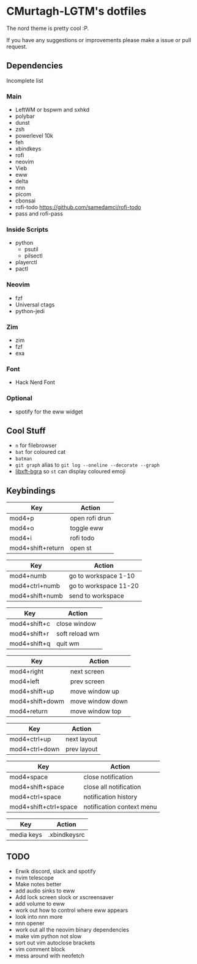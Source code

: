 # CMurtagh-LGTM's dotfiles

The nord theme is pretty cool :P.

If you have any suggestions or improvements please make a issue or pull request.

## Dependencies

Incomplete list

### Main
- LeftWM or bspwm and sxhkd
- polybar
- dunst
- zsh
- powerlevel 10k
- feh
- xbindkeys
- rofi
- neovim
- Vieb
- eww
- delta
- nnn
- picom
- cbonsai
- rofi-todo https://github.com/samedamci/rofi-todo
- pass and rofi-pass

### Inside Scripts
- python
	- psutil
	- pilsectl
- playerctl
- pactl

### Neovim
- fzf
- Universal ctags
- python-jedi

### Zim
- zim
- fzf
- exa

### Font
- Hack Nerd Font

### Optional
- spotify for the eww widget

## Cool Stuff
- `n` for filebrowser
- `bat` for coloured cat
- `batman`
- `git graph` alias to `git log --oneline --decorate --graph`
- [libxft-bgra](https://aur.archlinux.org/packages/libxft-bgra/) so `st` can display coloured emoji

## Keybindings
Key 					| Action
------------------------|----------------------
mod4+p					| open rofi drun
mod4+o					| toggle eww
mod4+i                  | rofi todo
mod4+shift+return		| open st

Key 					| Action
------------------------|----------------------
mod4+numb				| go to workspace 1-10
mod4+ctrl+numb			| go to workspace 11-20
mod4+shift+numb 		| send to workspace

Key 					| Action
------------------------|----------------------
mod4+shift+c			| close window
mod4+shift+r			| soft reload wm
mod4+shift+q			| quit wm

Key 					| Action
------------------------|----------------------
mod4+right				| next screen
mod4+left				| prev screen
mod4+shift+up			| move window up
mod4+shift+dowm			| move window down
mod4+return				| move window top

Key 					| Action
------------------------|----------------------
mod4+ctrl+up			| next layout
mod4+ctrl+down			| prev layout

Key 					| Action
------------------------|----------------------
mod4+space				| close notification
mod4+shift+space		| close all notification
mod4+ctrl+space			| notification history
mod4+shift+ctrl+space	| notification context menu

Key 					| Action
------------------------|----------------------
media keys				| .xbindkeysrc

## TODO
- Erwik discord, slack and spotify
- nvim telescope
- Make notes better
- add audio sinks to eww
- Add lock screen slock or xscreensaver
- add volume to eww
- work out how to control where eww appears
- look into nnn more
- nnn opener
- work out all the neovim binary dependencies
- make vim python not slow
- sort out vim autoclose brackets
- vim comment block
- mess around with neofetch
